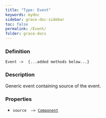 ```yaml
---
title: "Type: Event"
keywords: mydoc
sidebar: grace-doc-sidebar
toc: false
permalink: /Event/
folder: grace-docs
---
```


### Definition
`Event ->  {...added methods below...}`

### Description
Generic event containing source of the event.

### Properties
- `source  —> `[`Component`](/grace-documentation/Component)  
  
